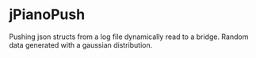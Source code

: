 # jPianoPush
Pushing json structs from a log file dynamically read to a bridge. Random data generated with a gaussian distribution.
